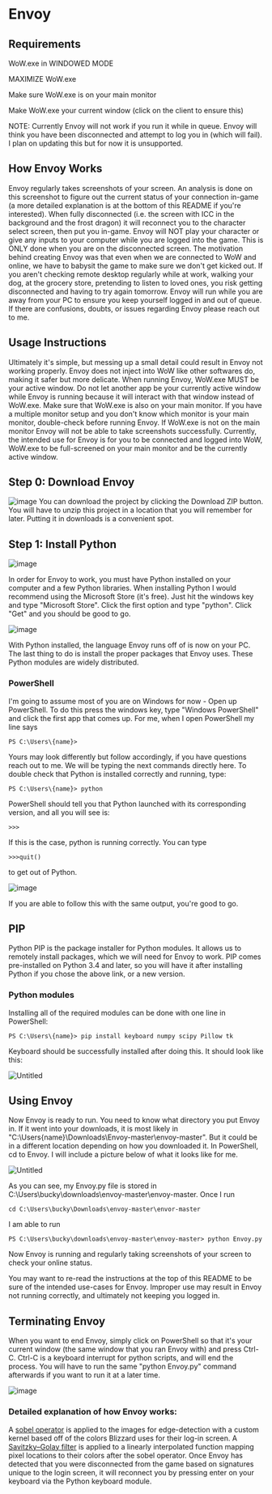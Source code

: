 # Envoy
## Requirements
WoW.exe in WINDOWED MODE

MAXIMIZE WoW.exe

Make sure WoW.exe is on your main monitor

Make WoW.exe your current window (click on the client to ensure this)


NOTE: Currently Envoy will not work if you run it while in queue. Envoy will think you have been disconnected and attempt to log you in (which will fail). I plan on updating this but for now it is unsupported. 

## How Envoy Works

Envoy regularly takes screenshots of your screen. An analysis is done on this screenshot to figure out the current status of your connection in-game (a more detailed explanation is at the bottom of this README if you're interested). When fully disconnected (i.e. the screen with ICC in the background and the frost dragon) it will reconnect you to the character select screen, then put you in-game. Envoy will NOT play your character or give any inputs to your computer while you are logged into the game. This is ONLY done when you are on the disconnected screen. The motivation behind creating Envoy was that even when we are connected to WoW and online, we have to babysit the game to make sure we don't get kicked out. If you aren't checking remote desktop regularly while at work, walking your dog, at the grocery store, pretending to listen to loved ones, you risk getting disconnected and having to try again tomorrow. Envoy will run while you are away from your PC to ensure you keep yourself logged in and out of queue. If there are confusions, doubts, or issues regarding Envoy please reach out to me.

## Usage Instructions

Ultimately it's simple, but messing up a small detail could result in Envoy not working properly. Envoy does not inject into WoW like other softwares do, making it safer but more delicate. When running Envoy, WoW.exe MUST be your active window. Do not let another app be your currently active window while Envoy is running because it will interact with that window instead of WoW.exe. Make sure that WoW.exe is also on your main monitor. If you have a multiple monitor setup and you don't know which monitor is your main monitor, double-check before running Envoy. If WoW.exe is not on the main monitor Envoy will not be able to take screenshots successfully. Currently, the intended use for Envoy is for you to be connected and logged into WoW, WoW.exe to be full-screened on your main monitor and be the currently active window.

## Step 0: Download Envoy

![image](https://user-images.githubusercontent.com/115406246/194967276-8da3ed4c-eae5-4535-9db5-8c2078f120f4.png)
You can download the project by clicking the Download ZIP button. You will have to unzip this project in a location that you will remember for later. Putting it in downloads is a convenient spot.

## Step 1: Install Python

![image](https://user-images.githubusercontent.com/115406246/194968021-5e9b22bc-52ca-4fd1-83f2-0921aedbf6b0.png)

In order for Envoy to work, you must have Python installed on your computer and a few Python libraries. When installing Python I would recommend using the Microsoft Store (it's free). Just hit the windows key and type "Microsoft Store". Click the first option and type "python". Click "Get" and you should be good to go.

![image](https://user-images.githubusercontent.com/115406246/194968572-98d94211-69d7-4843-9562-30c8e8e2a513.png)

With Python installed, the language Envoy runs off of is now on your PC. The last thing to do is install the proper packages that Envoy uses. These Python modules are widely distributed.

### PowerShell
I'm going to assume most of you are on Windows for now - Open up PowerShell. To do this press the windows key, type "Windows PowerShell" and click the first app that comes up. For me, when I open PowerShell my line says
```
PS C:\Users\{name}>
```
Yours may look differently but follow accordingly, if you have questions reach out to me. We will be typing the next commands directly here. To double check that Python is installed correctly and running, type:
```
PS C:\Users\{name}> python
```

PowerShell should tell you that Python launched with its corresponding version, and all you will see is:
```
>>>
```
If this is the case, python is running correctly. You can type
```
>>>quit()
```
to get out of Python.

![image](https://user-images.githubusercontent.com/115406246/194968847-3142b29c-e42a-4865-aeaf-52daea9eb909.png)

If you are able to follow this with the same output, you're good to go.

## PIP
Python PIP is the package installer for Python modules. It allows us to remotely install packages, which we will need for Envoy to work. PIP comes pre-installed on Python 3.4 and later, so you will have it after installing Python if you chose the above link, or a new version.

### Python modules
Installing all of the required modules can be done with one line in PowerShell:
```
PS C:\Users\{name}> pip install keyboard numpy scipy Pillow tk
```
Keyboard should be successfully installed after doing this.
It should look like this:

![Untitled](https://user-images.githubusercontent.com/115406246/194914147-6d7ccf5e-b005-41df-a359-051c3d7032bd.png)


## Using Envoy
Now Envoy is ready to run. You need to know what directory you put Envoy in. If it went into your downloads, it is most likely in "C:\Users\{name}\Downloads\Envoy-master\envoy-master". But it could be in a different location depending on how you downloaded it. In PowerShell, cd to Envoy. I will include a picture below of what it looks like for me.

![Untitled](https://user-images.githubusercontent.com/115406246/194914470-a402f198-c55e-47b6-80fe-6270e12c5286.png)

As you can see, my Envoy.py file is stored in C:\Users\bucky\downloads\envoy-master\envoy-master. Once I run
```
cd C:\Users\bucky\Downloads\envoy-master\envor-master
```
I am able to run
```
PS C:\Users\bucky\downloads\envoy-master\envoy-master> python Envoy.py
```
Now Envoy is running and regularly taking screenshots of your screen to check your online status.

You may want to re-read the instructions at the top of this README to be sure of the intended use-cases for Envoy. Improper use may result in Envoy not running correctly, and ultimately not keeping you logged in.

## Terminating Envoy
When you want to end Envoy, simply click on PowerShell so that it's your current window (the same window that you ran Envoy with) and press Ctrl-C. Ctrl-C is a keyboard interrupt for python scripts, and will end the process. You will have to run the same "python Envoy.py" command afterwards if you want to run it at a later time.

![image](https://user-images.githubusercontent.com/115406246/194777305-5e452aee-c56d-4cb4-93e5-eda4d79cadef.png)



### Detailed explanation of how Envoy works:
A [sobel operator](https://en.wikipedia.org/wiki/Sobel_operator) is applied to the images for edge-detection with a custom kernel based off of the colors Blizzard uses for their log-in screen. A [Savitzky–Golay filter](https://en.wikipedia.org/wiki/Savitzky%E2%80%93Golay_filter) is applied to a linearly interpolated function mapping pixel locations to their colors after the sobel operator. Once Envoy has detected that you were disconnected from the game based on signatures unique to the login screen, it will reconnect you by pressing enter on your keyboard via the Python keyboard module.
